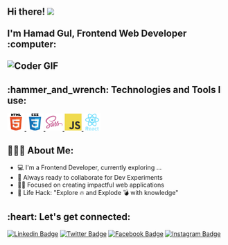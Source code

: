 <h2 align="left">
 <abc>
  <br>Hi there! <img src="https://user-images.githubusercontent.com/42378118/110234147-e3259600-7f4e-11eb-95be-0c4047144dea.gif" width="30"><br>
  <br> I'm Hamad Gul, Frontend Web Developer :computer:<br>
  <br>
    <img src="https://media.giphy.com/media/SWoSkN6DxTszqIKEqv/giphy.gif" alt="Coder GIF" width="500">
 </abc>
</h2> 
<h2 align="left">:hammer_and_wrench: Technologies and Tools I use:</h2>
<p align="left">
    <a href="https://www.w3.org/html/" target="_blank"> <img src="https://raw.githubusercontent.com/devicons/devicon/master/icons/html5/html5-original-wordmark.svg" alt="html5" width="40" height="40"/> </a>
    <a href="https://www.w3schools.com/css/" target="_blank"> <img src="https://raw.githubusercontent.com/devicons/devicon/master/icons/css3/css3-original-wordmark.svg" alt="css3" width="40" height="40"/> </a>
<a href="https://sass-lang.com" target="_blank"> <img src="https://raw.githubusercontent.com/devicons/devicon/master/icons/sass/sass-original.svg" alt="sass" width="40" height="40"/> </a>
    <a href="https://developer.mozilla.org/en-US/docs/Web/JavaScript" target="_blank"> <img src="https://raw.githubusercontent.com/devicons/devicon/master/icons/javascript/javascript-original.svg" alt="javascript" width="40" height="40"/> </a>
<a href="https://reactjs.org/" target="_blank"> <img src="https://raw.githubusercontent.com/devicons/devicon/master/icons/react/react-original-wordmark.svg" alt="react" width="40" height="40"/> </a>
    </p>

<h2 align="left">👨🏻‍💻 About Me:</h2>

- :computer: I'm a Frontend Developer, currently exploring ...
- :rocket: Always ready to collaborate for Dev Experiments
- :man_technologist:  Focused on creating impactful web applications
- :dart: Life Hack: "Explore :fire: and Explode :bomb: with knowledge"


<h2 align="left">:heart: Let's get connected:</h2>

[![Linkedin Badge](https://img.shields.io/badge/-HamadGul-blue?style=flat-square&logo=Linkedin&logoColor=white&link=)](https://www.linkedin.com/in/hamad-gul-728645283/) [![Twitter Badge](https://img.shields.io/badge/-@hamadkk9-1ca0f1?style=flat-square&labelColor=1ca0f1&logo=twitter&logoColor=white&link=https://x.com/hamadkk9)](https://x.com/hamadkk9) [![Facebook Badge](https://img.shields.io/badge/-HamadGul-3b5998?style=flat-square&labelColor=3b5998&logo=facebook&logoColor=white&link=#)](#) [![Instagram Badge](https://img.shields.io/badge/-@hami__.kk-D7008A?style=flat-square&labelColor=D7008A&logo=Instagram&logoColor=white&link=https://www.instagram.com/hami__.kk/?igsh=djgyMTU0eG5meDFs)](https://www.instagram.com/hami__.kk/?igsh=djgyMTU0eG5meDFs)

